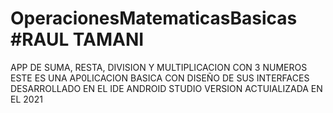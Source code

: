 # OperacionesMatematicasBasicas #RAUL TAMANI
 APP DE SUMA, RESTA, DIVISION Y MULTIPLICACION CON 3 NUMEROS
 ESTE ES UNA AP0LICACION BASICA CON DISEÑO DE SUS INTERFACES DESARROLLADO EN EL IDE ANDROID STUDIO VERSION ACTUIALIZADA EN EL 2021
 
